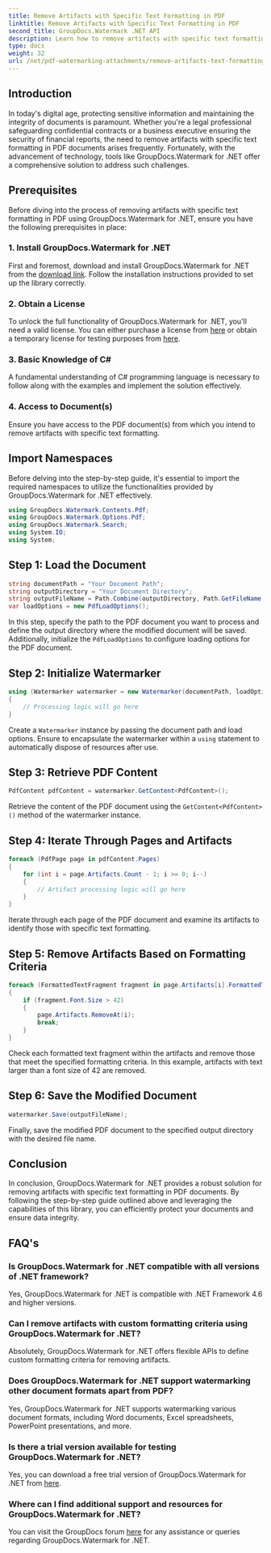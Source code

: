 ```yaml
---
title: Remove Artifacts with Specific Text Formatting in PDF
linktitle: Remove Artifacts with Specific Text Formatting in PDF
second_title: GroupDocs.Watermark .NET API
description: Learn how to remove artifacts with specific text formatting in PDF using GroupDocs.Watermark for .NET. Follow our step-by-step guide.
type: docs
weight: 32
url: /net/pdf-watermarking-attachments/remove-artifacts-text-formatting-pdf/
---
```

## Introduction
In today's digital age, protecting sensitive information and maintaining the integrity of documents is paramount. Whether you're a legal professional safeguarding confidential contracts or a business executive ensuring the security of financial reports, the need to remove artifacts with specific text formatting in PDF documents arises frequently. Fortunately, with the advancement of technology, tools like GroupDocs.Watermark for .NET offer a comprehensive solution to address such challenges.
## Prerequisites
Before diving into the process of removing artifacts with specific text formatting in PDF using GroupDocs.Watermark for .NET, ensure you have the following prerequisites in place:
### 1. Install GroupDocs.Watermark for .NET
First and foremost, download and install GroupDocs.Watermark for .NET from the [download link](https://releases.groupdocs.com/Watermark/net/). Follow the installation instructions provided to set up the library correctly.
### 2. Obtain a License
To unlock the full functionality of GroupDocs.Watermark for .NET, you'll need a valid license. You can either purchase a license from [here](https://purchase.groupdocs.com/buy) or obtain a temporary license for testing purposes from [here](https://purchase.groupdocs.com/temporary-license/).
### 3. Basic Knowledge of C#
A fundamental understanding of C# programming language is necessary to follow along with the examples and implement the solution effectively.
### 4. Access to Document(s)
Ensure you have access to the PDF document(s) from which you intend to remove artifacts with specific text formatting.

## Import Namespaces
Before delving into the step-by-step guide, it's essential to import the required namespaces to utilize the functionalities provided by GroupDocs.Watermark for .NET effectively.
```csharp
using GroupDocs.Watermark.Contents.Pdf;
using GroupDocs.Watermark.Options.Pdf;
using GroupDocs.Watermark.Search;
using System.IO;
using System;
```
## Step 1: Load the Document
```csharp
string documentPath = "Your Document Path";
string outputDirectory = "Your Document Directory";
string outputFileName = Path.Combine(outputDirectory, Path.GetFileName(documentPath));
var loadOptions = new PdfLoadOptions();
```
In this step, specify the path to the PDF document you want to process and define the output directory where the modified document will be saved. Additionally, initialize the `PdfLoadOptions` to configure loading options for the PDF document.
## Step 2: Initialize Watermarker
```csharp
using (Watermarker watermarker = new Watermarker(documentPath, loadOptions))
{
    // Processing logic will go here
}
```
Create a `Watermarker` instance by passing the document path and load options. Ensure to encapsulate the watermarker within a `using` statement to automatically dispose of resources after use.
## Step 3: Retrieve PDF Content
```csharp
PdfContent pdfContent = watermarker.GetContent<PdfContent>();
```
Retrieve the content of the PDF document using the `GetContent<PdfContent>()` method of the watermarker instance.
## Step 4: Iterate Through Pages and Artifacts
```csharp
foreach (PdfPage page in pdfContent.Pages)
{
    for (int i = page.Artifacts.Count - 1; i >= 0; i--)
    {
        // Artifact processing logic will go here
    }
}
```
Iterate through each page of the PDF document and examine its artifacts to identify those with specific text formatting.
## Step 5: Remove Artifacts Based on Formatting Criteria
```csharp
foreach (FormattedTextFragment fragment in page.Artifacts[i].FormattedTextFragments)
{
    if (fragment.Font.Size > 42)
    {
        page.Artifacts.RemoveAt(i);
        break;
    }
}
```
Check each formatted text fragment within the artifacts and remove those that meet the specified formatting criteria. In this example, artifacts with text larger than a font size of 42 are removed.
## Step 6: Save the Modified Document
```csharp
watermarker.Save(outputFileName);
```
Finally, save the modified PDF document to the specified output directory with the desired file name.

## Conclusion
In conclusion, GroupDocs.Watermark for .NET provides a robust solution for removing artifacts with specific text formatting in PDF documents. By following the step-by-step guide outlined above and leveraging the capabilities of this library, you can efficiently protect your documents and ensure data integrity.
## FAQ's
### Is GroupDocs.Watermark for .NET compatible with all versions of .NET framework?
Yes, GroupDocs.Watermark for .NET is compatible with .NET Framework 4.6 and higher versions.
### Can I remove artifacts with custom formatting criteria using GroupDocs.Watermark for .NET?
Absolutely, GroupDocs.Watermark for .NET offers flexible APIs to define custom formatting criteria for removing artifacts.
### Does GroupDocs.Watermark for .NET support watermarking other document formats apart from PDF?
Yes, GroupDocs.Watermark for .NET supports watermarking various document formats, including Word documents, Excel spreadsheets, PowerPoint presentations, and more.
### Is there a trial version available for testing GroupDocs.Watermark for .NET?
Yes, you can download a free trial version of GroupDocs.Watermark for .NET from [here](https://releases.groupdocs.com/).
### Where can I find additional support and resources for GroupDocs.Watermark for .NET?
You can visit the GroupDocs forum [here](https://forum.groupdocs.com/c/watermark/19) for any assistance or queries regarding GroupDocs.Watermark for .NET.
